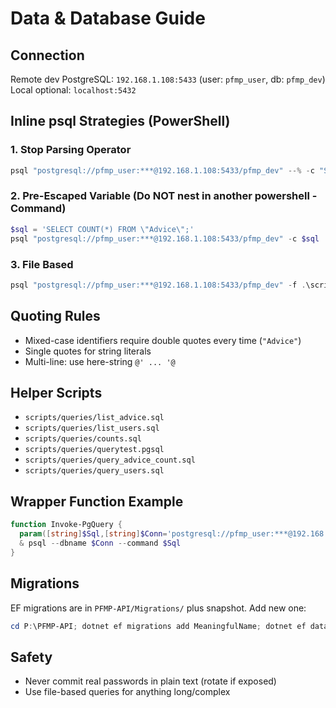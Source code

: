 ﻿# Data & Database Guide

## Connection
Remote dev PostgreSQL: `192.168.1.108:5433` (user: `pfmp_user`, db: `pfmp_dev`)
Local optional: `localhost:5432`

## Inline psql Strategies (PowerShell)
### 1. Stop Parsing Operator
```powershell
psql "postgresql://pfmp_user:***@192.168.1.108:5433/pfmp_dev" --% -c "SELECT COUNT(*) FROM \"Advice\";"
```
### 2. Pre-Escaped Variable (Do NOT nest in another powershell -Command)
```powershell
$sql = 'SELECT COUNT(*) FROM \"Advice\";'
psql "postgresql://pfmp_user:***@192.168.1.108:5433/pfmp_dev" -c $sql
```
### 3. File Based
```powershell
psql "postgresql://pfmp_user:***@192.168.1.108:5433/pfmp_dev" -f .\scripts\queries\list_advice.sql
```

## Quoting Rules
- Mixed-case identifiers require double quotes every time (`"Advice"`)
- Single quotes for string literals
- Multi-line: use here-string `@' ... '@`

## Helper Scripts
- `scripts/queries/list_advice.sql`
- `scripts/queries/list_users.sql`
- `scripts/queries/counts.sql`
- `scripts/queries/querytest.pgsql`
- `scripts/queries/query_advice_count.sql`
- `scripts/queries/query_users.sql`

## Wrapper Function Example
```powershell
function Invoke-PgQuery {
  param([string]$Sql,[string]$Conn='postgresql://pfmp_user:***@192.168.1.108:5433/pfmp_dev')
  & psql --dbname $Conn --command $Sql
}
```

## Migrations
EF migrations are in `PFMP-API/Migrations/` plus snapshot. Add new one:
```powershell
cd P:\PFMP-API; dotnet ef migrations add MeaningfulName; dotnet ef database update
```

## Safety
- Never commit real passwords in plain text (rotate if exposed)
- Use file-based queries for anything long/complex

